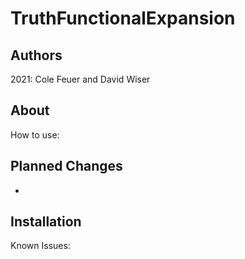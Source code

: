 # TruthFunctionalExpansion
## Authors
2021:
Cole Feuer and David Wiser

## About

How to use:


## Planned Changes
-

## Installation

Known Issues:
    
